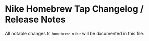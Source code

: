 # Nike Homebrew Tap Changelog / Release Notes

All notable changes to `homebrew-nike` will be documented in this file. 

